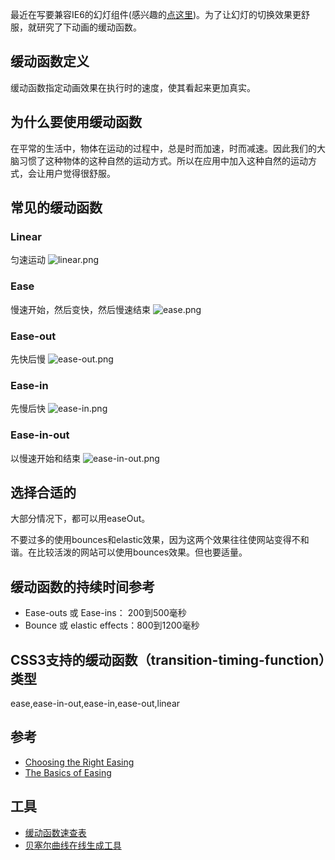 最近在写要兼容IE6的幻灯组件(感兴趣的[点这里](https://github.com/iamjoel/simple-slide))。为了让幻灯的切换效果更舒服，就研究了下动画的缓动函数。

## 缓动函数定义
缓动函数指定动画效果在执行时的速度，使其看起来更加真实。

## 为什么要使用缓动函数
在平常的生活中，物体在运动的过程中，总是时而加速，时而减速。因此我们的大脑习惯了这种物体的这种自然的运动方式。所以在应用中加入这种自然的运动方式，会让用户觉得很舒服。

## 常见的缓动函数
### Linear
匀速运动
![linear.png](http://upload-images.jianshu.io/upload_images/16777-19e429c09038c4d5.png)

### Ease
慢速开始，然后变快，然后慢速结束
![ease.png](http://upload-images.jianshu.io/upload_images/16777-f478b51906bec583.png)

### Ease-out
先快后慢
![ease-out.png](http://upload-images.jianshu.io/upload_images/16777-d5a35d6ae9b422fc.png)

### Ease-in
先慢后快
![ease-in.png](http://upload-images.jianshu.io/upload_images/16777-4a0638c413c9a941.png)

### Ease-in-out
以慢速开始和结束
![ease-in-out.png](http://upload-images.jianshu.io/upload_images/16777-853e13260de95ea5.png)

## 选择合适的
大部分情况下，都可以用easeOut。

不要过多的使用bounces和elastic效果，因为这两个效果往往使网站变得不和谐。在比较活泼的网站可以使用bounces效果。但也要适量。

## 缓动函数的持续时间参考
* Ease-outs 或 Ease-ins： 200到500毫秒
* Bounce 或 elastic effects：800到1200毫秒 

## CSS3支持的缓动函数（transition-timing-function）类型
ease,ease-in-out,ease-in,ease-out,linear

## 参考
* [Choosing the Right Easing](https://developers.google.com/web/fundamentals/look-and-feel/animations/choosing-the-right-easing)
* [The Basics of Easing](https://developers.google.com/web/fundamentals/look-and-feel/animations/the-basics-of-easing)

## 工具
* [缓动函数速查表](http://easings.net/zh-cn)
* [贝塞尔曲线在线生成工具](http://cubic-bezier.com/)




